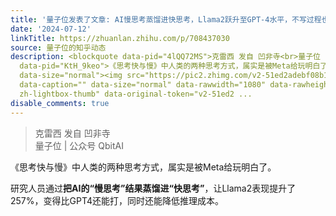```yaml
---
title: '量子位发表了文章: AI慢思考蒸馏进快思考，Llama2跃升至GPT-4水平，不写过程也能做对题'
date: '2024-07-12'
linkTitle: https://zhuanlan.zhihu.com/p/708437030
source: 量子位的知乎动态
description: <blockquote data-pid="4lQQ72MS">克雷西 发自 凹非寺<br>量子位 | 公众号 QbitAI</blockquote><p
  data-pid="KtH_9keo">《思考快与慢》中人类的两种思考方式，属实是被Meta给玩明白了。</p><p data-pid="4mNmjj45">研究人员通过<b>把AI的“慢思考”结果蒸馏进“快思考”</b>，让Llama2表现提升了257%，变得比GPT4还能打，同时还能降低推理成本。</p><figure
  data-size="normal"><img src="https://pic2.zhimg.com/v2-51ed2adebf08b191064116e65867a35d.jpg"
  data-caption="" data-size="normal" data-rawwidth="1080" data-rawheight="1191" class="origin_image
  zh-lightbox-thumb" data-original-token="v2-51ed2 ...
disable_comments: true
---
```

<blockquote data-pid="4lQQ72MS">克雷西 发自 凹非寺<br>量子位 | 公众号 QbitAI</blockquote><p data-pid="KtH_9keo">《思考快与慢》中人类的两种思考方式，属实是被Meta给玩明白了。</p><p data-pid="4mNmjj45">研究人员通过<b>把AI的“慢思考”结果蒸馏进“快思考”</b>，让Llama2表现提升了257%，变得比GPT4还能打，同时还能降低推理成本。</p><figure data-size="normal"><img src="https://pic2.zhimg.com/v2-51ed2adebf08b191064116e65867a35d.jpg" data-caption="" data-size="normal" data-rawwidth="1080" data-rawheight="1191" class="origin_image zh-lightbox-thumb" data-original-token="v2-51ed2 ...